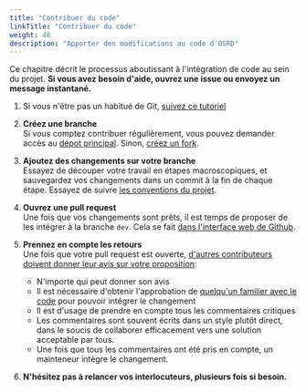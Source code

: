 ```yaml
---
title: "Contribuer du code"
linkTitle: "Contribuer du code"
weight: 40
description: "Apporter des modifications au code d'OSRD"
---
```


Ce chapitre décrit le processus aboutissant à l'intégration de code au sein du projet. **Si vous avez besoin d'aide, ouvrez une issue ou envoyez un message instantané.**

1) Si vous n'être pas un habitué de Git, [suivez ce tutoriel](https://learngitbranching.js.org/)

2) **Créez une branche**  
Si vous comptez contribuer régulièrement, vous pouvez demander accès au [dépot principal](https://github.com/DGEXSolutions/osrd). Sinon, [créez un fork](https://github.com/DGEXSolutions/osrd/fork).

3) **Ajoutez des changements sur votre branche**  
Essayez de découper votre travail en étapes macroscopiques, et sauvegardez vos changements dans un commit à la fin de chaque étape. Essayez de suivre [les conventions du projet](../conventions/).

4) **Ouvrez une pull request**  
Une fois que vos changements sont prêts, il est temps de proposer de les intégrer à la branche `dev`. Cela se fait [dans l'interface web de Github](https://docs.github.com/en/pull-requests/collaborating-with-pull-requests/proposing-changes-to-your-work-with-pull-requests/creating-a-pull-request).

5) **Prennez en compte les retours**  
Une fois que votre pull request est ouverte, [d'autres contributeurs doivent donner leur avis sur votre proposition](https://docs.github.com/en/pull-requests/collaborating-with-pull-requests/reviewing-changes-in-pull-requests/about-pull-request-reviews):
   - N'importe qui peut donner son avis
   - Il est nécessaire d'obtenir l'approbation de [quelqu'un familier avec le code](https://github.com/DGEXSolutions/osrd/blob/dev/.github/CODEOWNERS) pour pouvoir intégrer le changement
   - Il est d'usage de prendre en compte tous les commentaires critiques
   - Les commentaires sont souvent écrits dans un style plutôt direct, dans le soucis de collaborer efficacement vers une solution acceptable par tous.
   - Une fois que tous les commentaires ont été pris en compte, un mainteneur intègre le changement.

6) **N'hésitez pas à relancer vos interlocuteurs, plusieurs fois si besoin.**
